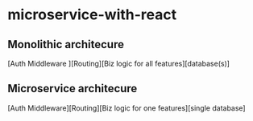 # microservice-with-react

## Monolithic architecure
   [Auth Middleware ][Routing][Biz logic for all features][database(s)]

## Microservice architecure
[Auth Middleware][Routing][Biz logic for one features][single database]
